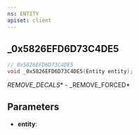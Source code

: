 ```yaml
---
ns: ENTITY
apiset: client
---
```

## _0x5826EFD6D73C4DE5

```c
// 0x5826EFD6D73C4DE5
void _0x5826EFD6D73C4DE5(Entity entity);
```

_REMOVE_DECALS_* - _REMOVE_FORCED*

## Parameters
* **entity**: